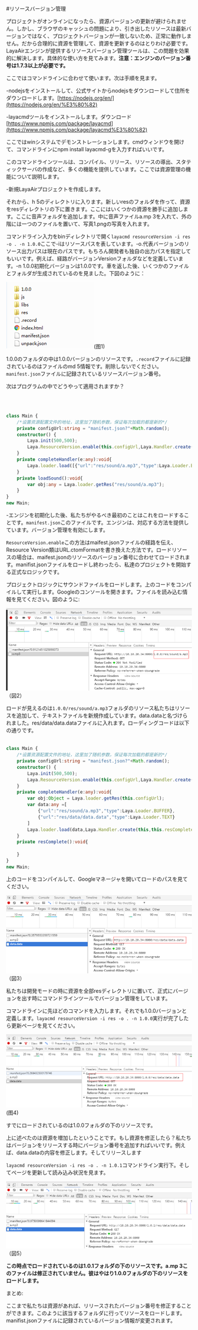 #リソースバージョン管理

プロジェクトがオンラインになったら、資源バージョンの更新が避けられません。しかし、ブラウザのキャッシュの問題により、引き出したリソースは最新バージョンではなく、プロジェクトバージョンが一致しないため、正常に動作しません。だから合理的に資源を管理して、資源を更新するのはとりわけ必要です。LayaAirエンジンが提供するリソースバージョン管理ツールは、この問題を効果的に解決します。具体的な使い方を見てみます。**注意：エンジンのバージョン番号は1.7.3以上が必要です。**

ここではコマンドラインに合わせて使います。次は手順を見ます。

-nodejsをインストールして、公式サイトからnodejsをダウンロードして住所をダウンロードします。[https://nodejs.org/en/](https://nodejs.org/en/%E3%80%82)

-layacmdツールをインストールします。ダウンロード[https://www.npmjs.com/package/layacmd](https://www.npmjs.com/package/layacmd%E3%80%82)

ここではwinシステムでデモンストレーションします。cmdウィンドウを開けて、コマンドラインにnpm install layacmd-gを入力すればいいです。

このコマンドラインツールは、コンパイル、リリース、リソースの導出、スタティックサーバの作成など、多くの機能を提供しています。ここでは資源管理の機能について説明します。

-新規LayaAirプロジェクトを作成します。

それから、h 5のディレクトリに入ります。新しいresのフォルダを作って、資源をresディレクトリの下に置きます。ここにはいくつかの資源を勝手に追加します。ここに音声フォルダを追加します。中に音声ファイルa.mp 3を入れて、外の階には一つのファイルを置いて、写真1.pngの写真を入れます。

コマンドライン入力をbinディレクトリで開く`layacmd resourceVersion -i res -o . -n 1.0.0`ここで-iはリソースパスを表しています。-o.代表バージョンのリソース出力パスは現在のパスです。もちろん開発者も独自の出力パスを指定してもいいです。例えば、経路がバージョンVersionフォルダなどを定義しています。-n 1.0.0初期化バージョンは1.0.0です。車を返した後、いくつかのファイルとフォルダが生成されているのを見ました。下図のように：



  ![1](img/1.png)(图1)</br>


1.0.0のフォルダの中は1.0.0バージョンのリソースです。`.record`ファイルに記録されているのはファイルのmd 5情報です。削除しないでください。`manifest.json`ファイルに記録されているリソースバージョン番号。

次はプログラムの中でどうやって適用されますか？

​



```typescript

class Main {
    /*设置资源配置文件的地址，这里加了随机参数，保证每次加载的都是新的*/
    private configUrl:string = "manifest.json?"+Math.random();
    constructor() {
        Laya.init(500,500);
        Laya.ResourceVersion.enable(this.configUrl,Laya.Handler.create(this,this.completeHandler));
    }
    private completeHandler(e:any):void{
        Laya.loader.load([{"url":"res/sound/a.mp3","type":Laya.Loader.BUFFER}],Laya.Handler.create(this,this.loadSound));
    }
    private loadSound():void{
        var obj:any = Laya.loader.getRes("res/sound/a.mp3");
    }
}
new Main;
```


-エンジンを初期化した後、私たちがやるべき最初のことはこれをロードすることです。`manifest.json`このファイルです。エンジンは、対応する方法を提供しています。バージョン管理を有効にします。

`ResourceVersion.enable`この方法はmaifest.jsonファイルの経路を伝え、Resource Version類はURL.ctomFormatを書き換えた方法です。ロードリソースの場合は、maifest.jsonのリソースのバージョン番号に合わせてロードされます。manifist.jsonファイルをロードし終わったら、私達のプロジェクトを開始する正式なロジックです。

プロジェクトロジックにサウンドファイルをロードします。上のコードをコンパイルして実行します。Googleのコンソールを開きます。ファイルを読み込む情報を見てください。図のように:

![2](img/2.png)（図2）<br/>

ロードが見えるのは`1.0.0/res/sound/a.mp3`フォルダのリソース私たちはリソースを追加して、テキストファイルを新規作成しています。data.dataと名づけられました。res/data/data.dataファイルに入れます。ローディングコードは以下の通りです。


```typescript

class Main {
    /*设置资源配置文件的地址，这里加了随机参数，保证每次加载的都是新的*/
    private configUrl:string = "manifest.json?"+Math.random();
    constructor() {
        Laya.init(500,500);
        Laya.ResourceVersion.enable(this.configUrl,Laya.Handler.create(this,this.completeHandler));
    }
    private completeHandler(e:any):void{
        var obj:Object = Laya.loader.getRes(this.configUrl);
        var data:any =[
            {"url":"res/sound/a.mp3","type":Laya.Loader.BUFFER},
            {"url":"res/data/data.data","type":Laya.Loader.TEXT}
        ]
        Laya.loader.load(data,Laya.Handler.create(this,this.resComplete));
    }
    private resComplete():void{
        
    }
}
new Main;
```


上のコードをコンパイルして、Googleマネージャを開いてロードのパスを見てください。

![3](img/3.png)（図3）<br/>

私たちは開発モードの時に資源を全部resディレクトリに置いて、正式にバージョンを出す時にコマンドラインツールでバージョン管理をしています。

コマンドラインに先ほどのコマンドを入力します。それでも1.0.0バージョンと定義します。`layacmd resourceVersion -i res -o . -n 1.0.0`実行が完了したら更新ページを見てください。

![4](img/4.png)(图4)</br>


すでにロードされているのは1.0.0フォルダの下のリソースです。

上に述べたのは資源を増加したということです。もし資源を修正したら？私たちはバージョンをリリースする時にバージョン番号を追加すればいいです。例えば、data.dataの内容を修正します。そしてリリースします

`layacmd resourceVersion -i res -o . -n 1.0.1`コマンドライン実行下。そしてページを更新して読み込み状況を見ます。

![5](img/5.png)（図5）<br/>


 **この時点でロードされているのは1.0.1フォルダの下のリソースです。a.mp 3このファイルは修正されていません。彼はやはり1.0.0フォルダの下のリソースをロードします。**

まとめ:

ここまで私たちは資源があれば、リリースされたバージョン番号を修正することができます。このように該当するフォルダに行ってリソースをロードします。manifist.jsonファイルに記録されているバージョン情報が変更されます。